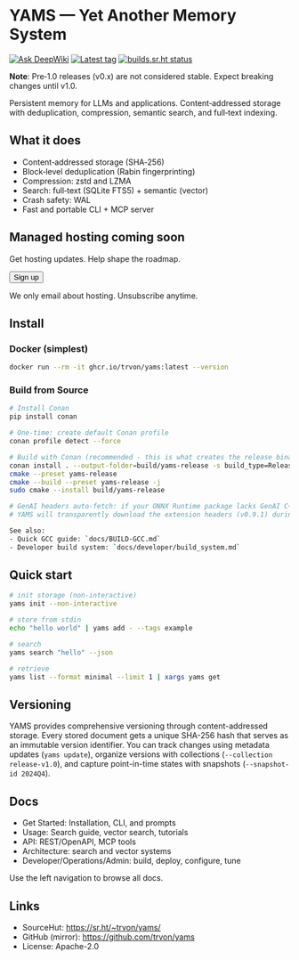 # YAMS — Yet Another Memory System

[![Ask DeepWiki](https://deepwiki.com/badge.svg)](https://deepwiki.com/trvon/yams)  [![Latest tag](https://img.shields.io/github/v/tag/trvon/yams?sort=semver&label=latest%20tag)](https://github.com/trvon/yams/tags)  [![builds.sr.ht status](https://builds.sr.ht/~trvon.svg)](https://builds.sr.ht/~trvon?)

**Note**: Pre‑1.0 releases (v0.x) are not considered stable. Expect breaking changes until v1.0.

Persistent memory for LLMs and applications. Content‑addressed storage with deduplication, compression, semantic search, and full‑text indexing.

## What it does

- Content‑addressed storage (SHA‑256)
- Block‑level deduplication (Rabin fingerprinting)
- Compression: zstd and LZMA
- Search: full‑text (SQLite FTS5) + semantic (vector)
- Crash safety: WAL
- Fast and portable CLI + MCP server

<div class="hero-cta">
  <h2>Managed hosting coming soon</h2>
  <p>Get hosting updates. Help shape the roadmap.</p>
  <button class="waitlist-toggle-btn" type="button">Sign up</button>
  <form action="https://formspree.io/f/xgvzbbzy" method="POST" class="waitlist-form" style="display:none">
    <input type="email" name="email" placeholder="email@domain.com" required />
    <input type="text" name="name" placeholder="Full name (optional)" />
    <input type="text" name="use_case" placeholder="Primary use case (optional)" />
    <!-- Honeypot field -->
    <input type="text" name="_gotcha" style="display:none" />
    <!-- Redirect to thanks page -->
    <input type="hidden" name="_redirect" value="/thanks/" />
    <!-- Tag the submission -->
    <input type="hidden" name="list" value="hosting-early-access" />
    <button type="submit">Join waitlist</button>
  </form>
  <p class="privacy-note">We only email about hosting. Unsubscribe anytime.</p>
</div>
<script>
document.addEventListener('DOMContentLoaded', function () {
  var cta = document.querySelector('.hero-cta');
  if (!cta) return;
  var btn = cta.querySelector('.waitlist-toggle-btn');
  var form = cta.querySelector('form.waitlist-form');
  var heading = cta.querySelector('h1, h2, h3, h4, h5, h6');
  if (!btn || !form) return;
  btn.addEventListener('click', function () {
    var isHidden = form.style.display === 'none' || form.hidden;
    form.style.display = isHidden ? '' : 'none';
    form.hidden = !isHidden;
    if (isHidden && heading && (heading.hidden || heading.getAttribute('aria-hidden') === 'true')) {
      heading.hidden = false;
      heading.removeAttribute('aria-hidden');
    }
  });
});
</script>


## Install

### Docker (simplest)

```bash
docker run --rm -it ghcr.io/trvon/yams:latest --version
```

### Build from Source

```bash
# Install Conan
pip install conan

# One-time: create default Conan profile
conan profile detect --force

# Build with Conan (recommended - this is what creates the release binaries)
conan install . --output-folder=build/yams-release -s build_type=Release --build=missing -o yams/*:enable_onnx=True
cmake --preset yams-release
cmake --build --preset yams-release -j
sudo cmake --install build/yams-release

# GenAI headers auto-fetch: if your ONNX Runtime package lacks GenAI C++ headers
# YAMS will transparently download the extension headers (v0.9.1) during configure.

See also:
- Quick GCC guide: `docs/BUILD-GCC.md`
- Developer build system: `docs/developer/build_system.md`
```

## Quick start

```bash
# init storage (non-interactive)
yams init --non-interactive

# store from stdin
echo "hello world" | yams add - --tags example

# search
yams search "hello" --json

# retrieve
yams list --format minimal --limit 1 | xargs yams get
```

## Versioning

YAMS provides comprehensive versioning through content-addressed storage. Every stored document gets a unique SHA-256 hash that serves as an immutable version identifier. You can track changes using metadata updates (`yams update`), organize versions with collections (`--collection release-v1.0`), and capture point-in-time states with snapshots (`--snapshot-id 2024Q4`).

## Docs

- Get Started: Installation, CLI, and prompts
- Usage: Search guide, vector search, tutorials
- API: REST/OpenAPI, MCP tools
- Architecture: search and vector systems
- Developer/Operations/Admin: build, deploy, configure, tune

Use the left navigation to browse all docs.

## Links

- SourceHut: https://sr.ht/~trvon/yams/
- GitHub (mirror): https://github.com/trvon/yams
- License: Apache-2.0
